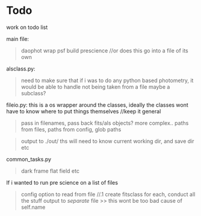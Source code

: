 # Todo

work on todo list

main file:
> daophot wrap
> psf build
> prescience //or does this go into a file of its own 

alsclass.py:
> need to make sure that if i was to do any python based photometry, it would be able to handle not being taken from a file
> maybe a subclass?

fileio.py:
this is a os wrapper around the classes, ideally the classes wont have to know where to put things themselves //keep it general
> pass in filenames, pass back fits/als objects?
> more complex.. paths from files, paths from config, glob paths

> output to ./out/
> ths will need to know current working dir, and save dir etc

common_tasks.py
> dark frame flat field etc
> 

If i wanted to run pre science on a list of files
> config option to read from file     //.1
> create fitsclass for each, conduct all the stuff
> output to *separate* file >> this wont be too bad cause of self.name

